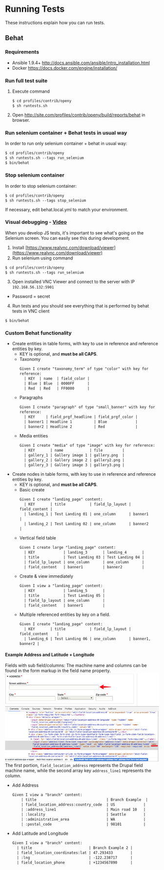 # Running Tests
These instructions explain how you can run tests.


## Behat
### Requirements
- Ansible 1.9.4+ http://docs.ansible.com/ansible/intro_installation.html
- Docker https://docs.docker.com/engine/installation/

### Run full test suite
1. Execute command

    ```
    $ cd profiles/contrib/openy
    $ sh runtests.sh
    ```
2. Open http://site.com/profiles/contrib/openy/build/reports/behat in browser.

### Run selenium container + Behat tests in usual way
In order to run only selenium container + behat in usual way:

```
$ cd profiles/contrib/openy
$ sh runtests.sh --tags run_selenium
$ bin/behat
```
    
### Stop selenium container
In order to stop  selenium container:

```
$ cd profiles/contrib/openy
$ sh runtests.sh --tags stop_selenium
```

If necessary, edit behat.local.yml to match your environment.

### Visual debugging - [Video](https://youtu.be/qYtpiA1ClVc)

When you develop JS tests, it's important to see what's going on the Selenium screen. You can easily see this during development.

1. Install [https://www.realvnc.com/download/viewer](https://www.realvnc.com/download/viewer)
2. Run selenium using command

```
$ cd profiles/contrib/openy
$ sh runtests.sh --tags run_selenium
```

3. Open installed VNC Viewer and connect to the server with IP `192.168.56.132:5901`
* Password = secret

4. Run tests and you should see everything that is performed by behat tests in VNC client
```
$ bin/behat
```


### Custom Behat functionality

- Create entities in table forms, with key to use in reference and reference entities by key.
  - KEY is optional, and **must be all CAPS**.
  - Taxonomy
    ```
    Given I create "taxonomy_term" of type "color" with key for reference:
      | KEY  | name  | field_color |
      | Blue | Blue  | 0000FF      |
      | Red  | Red   | FF0000      |
    ```
  - Paragraphs
    ```
    Given I create "paragraph" of type "small_banner" with key for reference:
      | KEY     | field_prgf_headline | field_prgf_color |
      | banner1 | Headline 1          | Blue             |
      | banner2 | Headline 2          | Red              |
    ```
  - Media entities
    ```
    Given I create "media" of type "image" with key for reference:
      | KEY       | name            | file         |
      | gallery_1 | Gallery image 1 | gallery.png  |
      | gallery_2 | Gallery image 2 | gallery2.png |
      | gallery_3 | Gallery image 3 | gallery3.png |
    ```
- Create nodes in table forms, with key to use in reference and reference entities by key.
  - KEY is optional, and **must be all CAPS**.
  - Basic create
    ```
    Given I create "landing_page" content:
      | KEY       | title           | field_lp_layout | field_content |
      | landing_1 | Test Landing 01 | one_column      | banner1       |
      | landing_2 | Test Landing 02 | one_column      | banner2       |
    ```
  - Vertical field table
    ```
    Given I create large "landing_page" content:
      | KEY             | landing_3       | landing_4       |
      | title           | Test Landing 03 | Test Landing 04 |
      | field_lp_layout | one_column      | one_column      |
      | field_content   | banner1         | banner2         |
    ```
  - Create & view immediately
    ```
    Given I view a "landing_page" content:
      | KEY             | landing_5       |
      | title           | Test Landing 05 |
      | field_lp_layout | one_column      |
      | field_content   | banner1         |
    ```
  - Multiple referenced entities by key on a field.
    ```
    Given I create "landing_page" content:
      | KEY       | title           | field_lp_layout | field_content    |
      | landing_6 | Test Landing 06 | one_column      | banner1, banner2 |
    ```
#### Example Address and Latitude + Longitude
Fields with sub field/columns:
The machine name and columns can be found in the form markup in the field name property. 
![Inspect form field name depicted](../assets/complex_field_machine_names.png)
The first portion, `field_location_address` represents the Drupal field machine name, while the second array key `address_line1` represents the column.

- Add Address
  ```
  Given I view a "branch" content:
      | title                                | Branch Example  |
      | field_location_address:country_code  | US             |
      | :address_line1                       | Main road 10   |
      | :locality                            | Seattle        |
      | :administrative_area                 | WA             |
      | :postal_code                         | 98101          |
  ```
- Add Latitude and Longitude
  ```
  Given I view a "branch" content:
    | title                          | Branch Example 2 |
    | field_location_coordinates:lat | 47.293433        |
    | :lng                           | -122.238717      |
    | field_location_phone           | +1234567890      |
  ```
